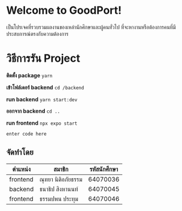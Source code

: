 # Welcome to GoodPort!

เป็นโปรเจคที่รวบรวมผลงานของเหล่านักศึกษาและผู้คนทั่วไป ที่จะหางานหรือต้องการคนที่มีประสบการณ์ตรงกับความต้องการ

# วิธีการรัน Project
**ติดตั้ง package**
```yarn```

**เข้าโฟล์เดอร์ backend**
```cd /backend```

**run backend**
```yarn start:dev```

**ออกจาก backend**
```cd ..```

**run frontend**
```npx expo start```

    enter code here

## จัดทำโดย



|ตำแหน่ง                |สมาชิก                          |รหัสนักศึกษา                         |
|----------------|-------------------------------|-----------------------------|
|frontend|ณุทยา นิติอภัยธรรม            |64070036            |
|backend         |ธนาธิป สิงหานนท์           |64070045            |
|frontend          |ธรรมปพน ประทุม|64070046|




